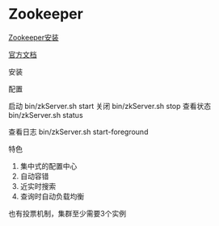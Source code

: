 # Zookeeper

[Zookeeper安装](http://www.cnblogs.com/kcen/p/7766906.html)

[官方文档](http://zookeeper.apache.org/)

安装

配置

启动
bin/zkServer.sh start
关闭
bin/zkServer.sh stop
查看状态
bin/zkServer.sh status

查看日志
bin/zkServer.sh start-foreground 

特色
1. 集中式的配置中心
2. 自动容错
3. 近实时搜索
4. 查询时自动负载均衡

也有投票机制，集群至少需要3个实例


